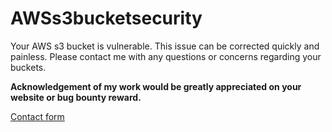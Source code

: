 # AWSs3bucketsecurity

Your AWS s3 bucket is vulnerable. This issue can be corrected quickly and painless.
Please contact me with any questions or concerns regarding your buckets.


**Acknowledgement of my work would be greatly appreciated on your website or bug bounty reward.**

[Contact form](https://goo.gl/forms/vRkh2Y5TZ5c55TyE3)

